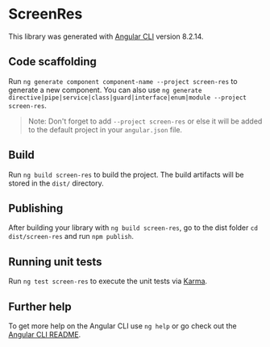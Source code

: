 # ScreenRes

This library was generated with [Angular CLI](https://github.com/angular/angular-cli) version 8.2.14.

## Code scaffolding

Run `ng generate component component-name --project screen-res` to generate a new component. You can also use `ng generate directive|pipe|service|class|guard|interface|enum|module --project screen-res`.
> Note: Don't forget to add `--project screen-res` or else it will be added to the default project in your `angular.json` file. 

## Build

Run `ng build screen-res` to build the project. The build artifacts will be stored in the `dist/` directory.

## Publishing

After building your library with `ng build screen-res`, go to the dist folder `cd dist/screen-res` and run `npm publish`.

## Running unit tests

Run `ng test screen-res` to execute the unit tests via [Karma](https://karma-runner.github.io).

## Further help

To get more help on the Angular CLI use `ng help` or go check out the [Angular CLI README](https://github.com/angular/angular-cli/blob/master/README.md).
